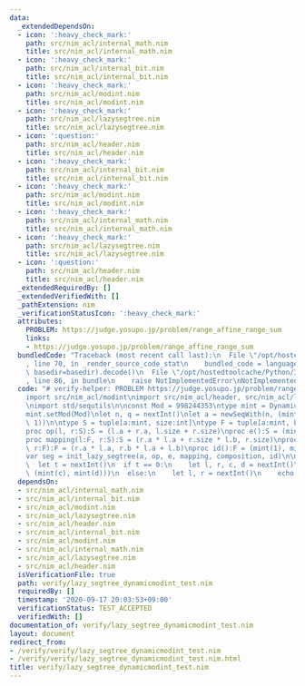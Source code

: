 ```yaml
---
data:
  _extendedDependsOn:
  - icon: ':heavy_check_mark:'
    path: src/nim_acl/internal_math.nim
    title: src/nim_acl/internal_math.nim
  - icon: ':heavy_check_mark:'
    path: src/nim_acl/internal_bit.nim
    title: src/nim_acl/internal_bit.nim
  - icon: ':heavy_check_mark:'
    path: src/nim_acl/modint.nim
    title: src/nim_acl/modint.nim
  - icon: ':heavy_check_mark:'
    path: src/nim_acl/lazysegtree.nim
    title: src/nim_acl/lazysegtree.nim
  - icon: ':question:'
    path: src/nim_acl/header.nim
    title: src/nim_acl/header.nim
  - icon: ':heavy_check_mark:'
    path: src/nim_acl/internal_bit.nim
    title: src/nim_acl/internal_bit.nim
  - icon: ':heavy_check_mark:'
    path: src/nim_acl/modint.nim
    title: src/nim_acl/modint.nim
  - icon: ':heavy_check_mark:'
    path: src/nim_acl/internal_math.nim
    title: src/nim_acl/internal_math.nim
  - icon: ':heavy_check_mark:'
    path: src/nim_acl/lazysegtree.nim
    title: src/nim_acl/lazysegtree.nim
  - icon: ':question:'
    path: src/nim_acl/header.nim
    title: src/nim_acl/header.nim
  _extendedRequiredBy: []
  _extendedVerifiedWith: []
  _pathExtension: nim
  _verificationStatusIcon: ':heavy_check_mark:'
  attributes:
    PROBLEM: https://judge.yosupo.jp/problem/range_affine_range_sum
    links:
    - https://judge.yosupo.jp/problem/range_affine_range_sum
  bundledCode: "Traceback (most recent call last):\n  File \"/opt/hostedtoolcache/Python/3.8.5/x64/lib/python3.8/site-packages/onlinejudge_verify/documentation/build.py\"\
    , line 70, in _render_source_code_stat\n    bundled_code = language.bundle(stat.path,\
    \ basedir=basedir).decode()\n  File \"/opt/hostedtoolcache/Python/3.8.5/x64/lib/python3.8/site-packages/onlinejudge_verify/languages/nim.py\"\
    , line 86, in bundle\n    raise NotImplementedError\nNotImplementedError\n"
  code: "# verify-helper: PROBLEM https://judge.yosupo.jp/problem/range_affine_range_sum\n\
    import src/nim_acl/modint\nimport src/nim_acl/header, src/nim_acl/lazysegtree\n\
    \nimport std/sequtils\n\nconst Mod = 998244353\ntype mint = DynamicModInt[2020]\n\
    mint.setMod(Mod)\nlet n, q = nextInt()\nlet a = newSeqWith(n, (mint(nextInt()),\
    \ 1))\n\ntype S = tuple[a:mint, size:int]\ntype F = tuple[a:mint, b:mint]\n\n\
    proc op(l, r:S):S = (l.a + r.a, l.size + r.size)\nproc e():S = (mint(0), 0)\n\
    proc mapping(l:F, r:S):S = (r.a * l.a + r.size * l.b, r.size)\nproc composition(l,\
    \ r:F):F = (r.a * l.a, r.b * l.a + l.b)\nproc id():F = (mint(1), mint(0))\n\n\
    var seg = init_lazy_segtree(a, op, e, mapping, composition, id)\n\nfor i in 0..<q:\n\
    \  let t = nextInt()\n  if t == 0:\n    let l, r, c, d = nextInt()\n    seg.apply(l..<r,\
    \ (mint(c), mint(d)))\n  else:\n    let l, r = nextInt()\n    echo seg.prod(l..<r)[0]\n"
  dependsOn:
  - src/nim_acl/internal_math.nim
  - src/nim_acl/internal_bit.nim
  - src/nim_acl/modint.nim
  - src/nim_acl/lazysegtree.nim
  - src/nim_acl/header.nim
  - src/nim_acl/internal_bit.nim
  - src/nim_acl/modint.nim
  - src/nim_acl/internal_math.nim
  - src/nim_acl/lazysegtree.nim
  - src/nim_acl/header.nim
  isVerificationFile: true
  path: verify/lazy_segtree_dynamicmodint_test.nim
  requiredBy: []
  timestamp: '2020-09-17 20:03:53+09:00'
  verificationStatus: TEST_ACCEPTED
  verifiedWith: []
documentation_of: verify/lazy_segtree_dynamicmodint_test.nim
layout: document
redirect_from:
- /verify/verify/lazy_segtree_dynamicmodint_test.nim
- /verify/verify/lazy_segtree_dynamicmodint_test.nim.html
title: verify/lazy_segtree_dynamicmodint_test.nim
---
```

